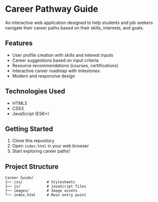 # Career Pathway Guide

An interactive web application designed to help students and job seekers navigate their career paths based on their skills, interests, and goals.

## Features

- User profile creation with skills and interest inputs
- Career suggestions based on input criteria
- Resource recommendations (courses, certifications)
- Interactive career roadmap with milestones
- Modern and responsive design

## Technologies Used

- HTML5
- CSS3
- JavaScript (ES6+)

## Getting Started

1. Clone this repository
2. Open `index.html` in your web browser
3. Start exploring career paths!

## Project Structure

```
Career Guide/
├── css/           # Stylesheets
├── js/            # JavaScript files
├── images/        # Image assets
└── index.html     # Main entry point
```
